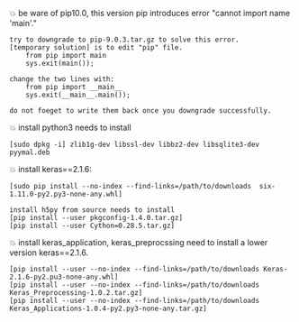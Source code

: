 :collision: be ware of pip10.0, this version pip introduces error "cannot import name 'main'."

	try to downgrade to pip-9.0.3.tar.gz to solve this error.
	[temporary solution] is to edit "pip" file.
		from pip import main 
		sys.exit(main());

	change the two lines with:
		from pip import __main__
		sys.exit(__main__.main());

	do not foeget to write them back once you downgrade successfully.

:collision: install python3 needs to install

	[sudo dpkg -i] zlib1g-dev libssl-dev libbz2-dev libsqlite3-dev pyymal.deb

:collision: install keras==2.1.6: 

	[sudo pip install --no-index --find-links=/path/to/downloads  six-1.11.0-py2.py3-none-any.whl] 

	install h5py from source needs to install 
	[pip install --user pkgconfig-1.4.0.tar.gz]
	[pip install --user Cython=0.28.5.tar.gz]

:collision: install  keras_application, keras_preprocssing need to install a lower version keras==2.1.6.
	
	[pip install --user --no-index --find-links=/path/to/downloads Keras-2.1.6-py2.pu3-none-any.whl]
	[pip install --user --no-index --find-links=/path/to/downloads Keras_Preprocessing-1.0.2.tar.gz]
	[pip install --user --no-index --find-links=/path/to/downloads Keras_Applications-1.0.4-py2.py3-none-any.tar.gz]